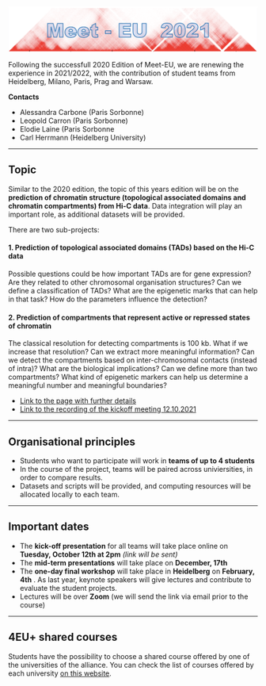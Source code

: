 

![hic](./hic.png)

Following the successfull 2020 Edition of Meet-EU, we are renewing the experience in 2021/2022, with the contribution of student teams from Heidelberg, Milano, Paris, Prag and Warsaw.

**Contacts**

* Alessandra Carbone (Paris Sorbonne)
* Leopold Carron (Paris Sorbonne)
* Elodie Laine (Paris Sorbonne
* Carl Herrmann (Heidelberg University)

*********
## Topic

Similar to the 2020 edition, the topic of this years edition will be on the **prediction of chromatin structure (topological associated domains and chromatin compartments) from Hi-C data**. Data integration will play an important role, as additional datasets will be provided.

There are two sub-projects:

#### 1. Prediction of topological associated domains (TADs) based on the Hi-C data

Possible questions could be how important TADs are for gene expression? Are they related to other chromosomal organisation structures? Can we define a classification of TADs? What are the epigenetic marks that can help in that task? How do the parameters influence the detection?

#### 2. Prediction of compartments that represent active or repressed states of chromatin

The classical resolution for detecting compartments is 100 kb. What if we increase that resolution? Can we extract more meaningful information? Can we detect the compartments based on inter-chromosomal contacts (instead of intra)? What are the biological implications? Can we define more than two compartments? What kind of epigenetic markers can help us determine a meaningful number and meaningful boundaries?

* [Link to the page with further details](https://github.com/hdsu-bioquant/meet-eu-2021)
* [Link to the recording of the kickoff meeting 12.10.2021](https://youtu.be/z2x3Lfj5iPc)

*********
## Organisational principles

* Students who want to participate will work in **teams of up to 4 students**
* In the course of the project, teams will be paired across univiersities, in order to compare results. 
* Datasets and scripts will be provided, and computing resources will be allocated locally to each team.


*********
## Important dates

* The **kick-off presentation** for all teams will take place online on **Tuesday, October 12th at 2pm** *(link will be sent)*
* The **mid-term presentations** will take place on **December, 17th**
* The **one-day final workshop** will take place in **Heidelberg** on **February, 4th** . As last year, keynote speakers will give lectures and contribute to evaluate the student projects.
* Lectures will be over **Zoom** (we will send the link via email prior to the course)


*********
## 4EU+ shared courses

Students have the possibility to choose a shared course offered by one of the universities of the alliance. You can check the
list of courses offered by each university [on this website](https://4euplus.eu/4EU-239.html).

